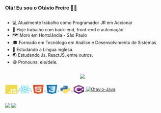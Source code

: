 ### Olá! Eu sou o Otávio Freire 👋👋
##
- 💻 Atualmente trabalho como Programador JR em Accionar
- 🔭 Hoje trabalho com back-end, front-end e automação.
- 🗺 Moro em Hortolândia - São Paulo
- 🎓 Formado em Tecnólogo em Análise e Desenvolvimento de Sistemas
- 🌱 Estudando a Língua inglesa.
- 🌏 Estudando Js, ReactJS, entre outros.
- 😄 Pronouns:  ele/dele.
##
<div align="center">
  <a href="https://github.com/OtavioFreire">
  <img height="180em" src="https://github-readme-stats.vercel.app/api/top-langs/?username=OtavioFreire&layout=compact&langs_count=7&theme=dark"/>
</div>  
<div style="display: inline_block"><br>
  <img align="center" alt="Otavio-Js" height="30" width="40" src="https://raw.githubusercontent.com/devicons/devicon/master/icons/javascript/javascript-plain.svg">
  <img align="center" alt="Otavio-React" height="30" width="40" src="https://raw.githubusercontent.com/devicons/devicon/master/icons/react/react-original.svg">
  <img align="center" alt="Otavio-HTML" height="30" width="40" src="https://raw.githubusercontent.com/devicons/devicon/master/icons/html5/html5-original.svg">
  <img align="center" alt="Otavio-CSS" height="30" width="40" src="https://raw.githubusercontent.com/devicons/devicon/master/icons/css3/css3-original.svg">
  <img align="center" alt="Otavio-Python" height="30" width="40" src="https://raw.githubusercontent.com/devicons/devicon/master/icons/python/python-original.svg">
  <img align="center" alt="Otavio-Csharp" height="30" width="40" src="https://raw.githubusercontent.com/devicons/devicon/master/icons/csharp/csharp-original.svg">
  <img align="center" alt="Otavio-Java" height="30" width="40" src="https://cdn.jsdelivr.net/gh/devicons/devicon/icons/java/java-original.svg" />
</div>
  
##
<div>
  <a href="https://www.instagram.com/tavio_freire/" target="_blank"><img src="https://img.shields.io/badge/-Instagram-%23E4405F?style=for-the-badge&logo=instagram&logoColor=white" target="_blank"></a>
  <a href="https://www.linkedin.com/in/otavio-pereira-freire-029368173/" target="_blank"><img src="https://img.shields.io/badge/-LinkedIn-%230077B5?style=for-the-badge&logo=linkedin&logoColor=white" target="_blank"></a> 
</div>
